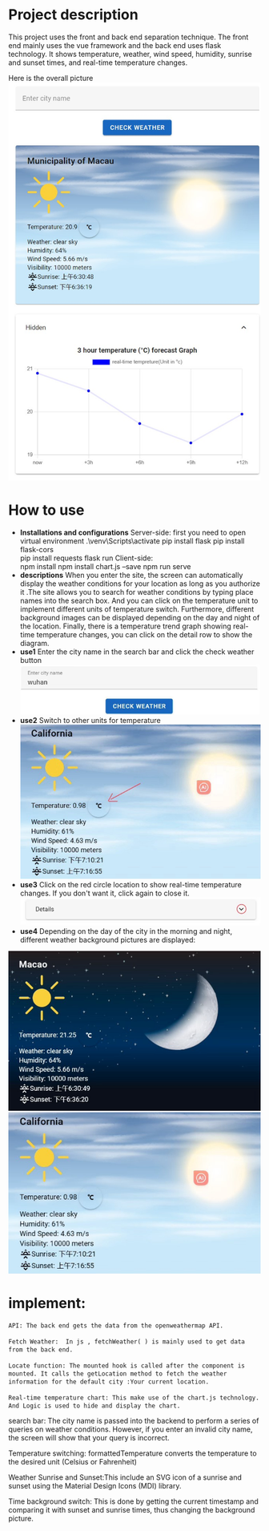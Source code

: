 # Project description
This project uses the front and back end separation technique. The front end mainly uses the vue framework and the back end uses flask technology. 
It shows temperature, weather, wind speed, humidity, sunrise and sunset times, and real-time temperature changes.

Here is the overall picture
<img src="./weather-client-copy/src/assets/readmepicture/1.jpg">



# How to use
  + **Installations and configurations**
  Server-side:
     first you need to open virtual environment 
      .\venv\Scripts\activate 
      pip install flask
      pip install flask-cors       
      pip install requests 
      flask run
  Client-side:     
     npm install
     npm install chart.js –save
     npm run serve
 + **descriptions**
 When you enter the site, the screen can automatically display the weather conditions for your location as long as you authorize it .The site allows you to search for weather conditions by typing place names into the search box. And you can click on the temperature unit to implement different units of temperature switch. Furthermore, different background images can be displayed depending on the day and night of the location. Finally, there is a temperature trend graph showing real-time temperature changes, you can click on the detail row to show the diagram.
+ **use1**
  Enter the city name in the search bar and click the check weather button  <img src="./weather-client-copy/src/assets/readmepicture/2.jpg">
+ **use2**
  Switch to other units for temperature
  <img src="./weather-client-copy/src/assets/readmepicture/3.jpg">
+ **use3**
  Click on the red circle location to show real-time temperature changes.
    If you don't want it, click again to close it.
    <img src="./weather-client-copy/src/assets/readmepicture/4.jpg">
+ **use4**
Depending on the day of the city in the morning and night, different weather background pictures are displayed:
<img src="./weather-client-copy/src/assets/readmepicture/5.jpg">
<img src="./weather-client-copy/src/assets/readmepicture/6.jpg">

# implement:
    API: The back end gets the data from the openweathermap API.

    Fetch Weather:  In js , fetchWeather( ) is mainly used to get data from the back end.

    Locate function: The mounted hook is called after the component is mounted. It calls the getLocation method to fetch the weather information for the default city :Your current location.

    Real-time temperature chart: This make use of the chart.js technology. And Logic is used to hide and display the chart.

   search bar: The city name is passed into the backend to perform a series of queries on weather conditions. However, if you enter an invalid city name, the screen will show that your query is incorrect.

   Temperature switching: formattedTemperature converts the temperature to the desired unit (Celsius or Fahrenheit)

   Weather Sunrise and Sunset:This include an SVG icon of a sunrise and sunset using the Material Design Icons (MDI) library.

   Time background switch: This is done by getting the current timestamp and comparing it with sunset and sunrise times, thus changing the background picture.
    
  
